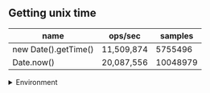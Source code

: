## Getting unix time

|name|ops/sec|samples|
|-|-|-|
|new Date().getTime()|11,509,874|5755496|
|Date.now()|20,087,556|10048979|


<details>
<summary>Environment</summary>

* __Machine:__ linux x64 | 4 vCPUs | 7.6GB Mem
* __Run:__ Tue May 06 2025 20:32:09 GMT+0000 (Coordinated Universal Time)
* __Node:__ `v23.10.0`
</details>

<!--
{"environment":{"platform":"linux","arch":"x64","cpus":4,"totalMemory":7.597835540771484},"benchmarks":[{"name":"new Date().getTime()","samples":5755496,"opsSec":11509874.713441817},{"name":"Date.now()","samples":10048979,"opsSec":20087556.26161661}]}-->
